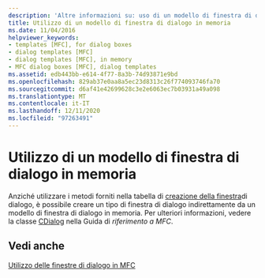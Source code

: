 ```yaml
---
description: 'Altre informazioni su: uso di un modello di finestra di dialogo in memoria'
title: Utilizzo di un modello di finestra di dialogo in memoria
ms.date: 11/04/2016
helpviewer_keywords:
- templates [MFC], for dialog boxes
- dialog templates [MFC]
- dialog templates [MFC], in memory
- MFC dialog boxes [MFC], dialog templates
ms.assetid: edb443bb-e614-4f77-8a3b-74d93871e9bd
ms.openlocfilehash: 829ab37e0aa8a5ec23d8313c26f774093746fa70
ms.sourcegitcommit: d6af41e42699628c3e2e6063ec7b03931a49a098
ms.translationtype: MT
ms.contentlocale: it-IT
ms.lasthandoff: 12/11/2020
ms.locfileid: "97263491"
---
```

# <a name="using-a-dialog-template-in-memory"></a>Utilizzo di un modello di finestra di dialogo in memoria

Anziché utilizzare i metodi forniti nella tabella di [creazione della finestra](../mfc/creating-a-dialog-class-with-code-wizards.md)di dialogo, è possibile creare un tipo di finestra di dialogo indirettamente da un modello di finestra di dialogo in memoria. Per ulteriori informazioni, vedere la classe [CDialog](../mfc/reference/cdialog-class.md) nella Guida di *riferimento a MFC*.

## <a name="see-also"></a>Vedi anche

[Utilizzo delle finestre di dialogo in MFC](../mfc/life-cycle-of-a-dialog-box.md)
